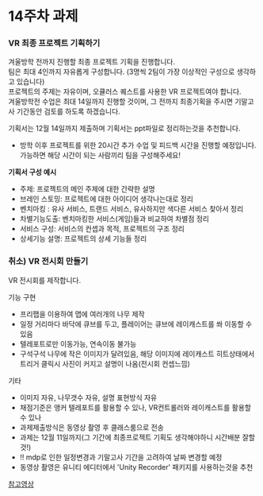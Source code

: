 # 14주차 과제

### VR 최종 프로젝트 기획하기

겨울방학 전까지 진행할 최종 프로젝트 기획을 진행합니다.<br>
팀은 최대 4인까지 자유롭게 구성합니다. (3명씩 2팀이 가장 이상적인 구성으로 생각하고 있습니다)<br>
프로젝트의 주제는 자유이며, 오큘러스 퀘스트를 사용한 VR 프로젝트여야 합니다.<br>
겨울방학전 수업은 최대 14일까지 진행할 것이며, 그 전까지 최종기획을 주시면 기말고사 기간동안 검토를 하도록 하겠습니다.

기획서는 12월 14일까지 제출하며 기획서는 ppt파일로 정리하는것을 추천합니다.

+ 방학 이후 프로젝트를 위한 20시간 추가 수업 및 피드백 시간을 진행할 예정입니다. 가능하면 해당 시간이 되는 사람끼리 팀을 구성해주세요!

<b>기획서 구성 예시</b>

- 주제: 프로젝트의 메인 주제에 대한 간략한 설명
- 브레인 스토밍: 프로젝트에 대한 아이디어 생각나는대로 정리
- 벤치마킹 : 유사 서비스, 트랜드 서비스, 유사하지만 색다른 서비스 찾아서 정리
- 차별기능도출: 벤치마킹한 서비스(게임)들과 비교하여 차별점 정리
- 서비스 구성: 서비스의 컨셉과 목적, 프로젝트의 구조 정리
- 상세기능 설명: 프로젝트의 상세 기능들 정리

### 취소) VR 전시회 만들기

VR 전시회를 제작합니다.

기능 구현
- 프리팹을 이용하여 맵에 여러개의 나무 제작
- 일정 거리마다 바닥에 큐브를 두고, 플레이어는 큐브에 레이캐스트를 쏴 이동할 수 있음
- 텔레포트로만 이동가능, 연속이동 불가능
- 구석구석 나무에 작은 이미지가 달려있음, 해당 이미지에 레이캐스트 히트상태에서 트리거 클릭시 사진이 커지고 설명이 나옴(전시회 컨셉느낌)

기타
- 이미지 자유, 나무갯수 자유, 설명 표현방식 자유
- 채점기준은 앵커 텔레포트를 활용할 수 있나, VR컨트롤러와 레이캐스트를 활용할 수 있나
- 과제제출방식은 동영상 촬영 후 클래스룸으로 전송
- 과제는 12월 11일까지(그 기간에 최종프로젝트 기획도 생각해야하니 시간배분 잘할것!)
- !! mdp로 인한 일정변경과 기말고사 기간을 고려하여 날짜 변경할 예정
- 동영상 촬영은 유니티 에디터에서 'Unity Recorder' 패키지를 사용하는것을 추천

<a href="https://www.youtube.com/watch?v=b-Epe0_fLvk">참고영상</a>
